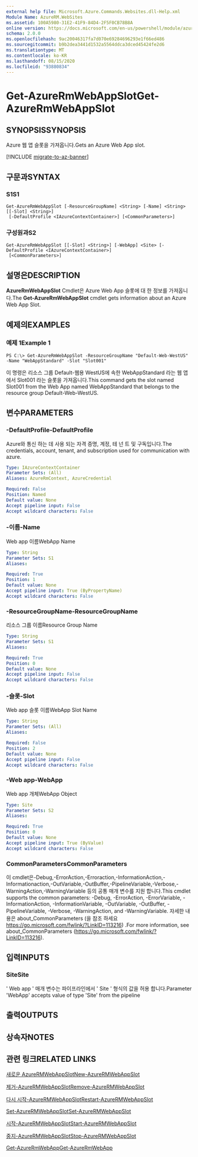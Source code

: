 ```yaml
---
external help file: Microsoft.Azure.Commands.Websites.dll-Help.xml
Module Name: AzureRM.WebSites
ms.assetid: 100A5980-31E2-41F9-84D4-2F5F0CB78B8A
online version: https://docs.microsoft.com/en-us/powershell/module/azurerm.websites/get-azurermwebappslot
schema: 2.0.0
ms.openlocfilehash: 9ac20046317fa7d070e69284696293e1f66ed486
ms.sourcegitcommit: b9b2dea3441d1532a5564ddca3dced45424fe2d6
ms.translationtype: MT
ms.contentlocale: ko-KR
ms.lasthandoff: 08/15/2020
ms.locfileid: "93880834"
---
```

# <span data-ttu-id="e15e1-101">Get-AzureRmWebAppSlot</span><span class="sxs-lookup"><span data-stu-id="e15e1-101">Get-AzureRmWebAppSlot</span></span>

## <span data-ttu-id="e15e1-102">SYNOPSIS</span><span class="sxs-lookup"><span data-stu-id="e15e1-102">SYNOPSIS</span></span>
<span data-ttu-id="e15e1-103">Azure 웹 앱 슬롯을 가져옵니다.</span><span class="sxs-lookup"><span data-stu-id="e15e1-103">Gets an Azure Web App slot.</span></span>

[!INCLUDE [migrate-to-az-banner](../../includes/migrate-to-az-banner.md)]

## <span data-ttu-id="e15e1-104">구문과</span><span class="sxs-lookup"><span data-stu-id="e15e1-104">SYNTAX</span></span>

### <span data-ttu-id="e15e1-105">S1</span><span class="sxs-lookup"><span data-stu-id="e15e1-105">S1</span></span>
```
Get-AzureRmWebAppSlot [-ResourceGroupName] <String> [-Name] <String> [[-Slot] <String>]
 [-DefaultProfile <IAzureContextContainer>] [<CommonParameters>]
```

### <span data-ttu-id="e15e1-106">구성원과</span><span class="sxs-lookup"><span data-stu-id="e15e1-106">S2</span></span>
```
Get-AzureRmWebAppSlot [[-Slot] <String>] [-WebApp] <Site> [-DefaultProfile <IAzureContextContainer>]
 [<CommonParameters>]
```

## <span data-ttu-id="e15e1-107">설명은</span><span class="sxs-lookup"><span data-stu-id="e15e1-107">DESCRIPTION</span></span>
<span data-ttu-id="e15e1-108">**AzureRmWebAppSlot** Cmdlet은 Azure Web App 슬롯에 대 한 정보를 가져옵니다.</span><span class="sxs-lookup"><span data-stu-id="e15e1-108">The **Get-AzureRmWebAppSlot** cmdlet gets information about an Azure Web App Slot.</span></span>

## <span data-ttu-id="e15e1-109">예제의</span><span class="sxs-lookup"><span data-stu-id="e15e1-109">EXAMPLES</span></span>

### <span data-ttu-id="e15e1-110">예제 1</span><span class="sxs-lookup"><span data-stu-id="e15e1-110">Example 1</span></span>
```
PS C:\> Get-AzureRmWebAppSlot -ResourceGroupName "Default-Web-WestUS" -Name "WebAppStandard" -Slot "Slot001"
```

<span data-ttu-id="e15e1-111">이 명령은 리소스 그룹 Default-웹용 WestUS에 속한 WebAppStandard 라는 웹 앱에서 Slot001 라는 슬롯을 가져옵니다.</span><span class="sxs-lookup"><span data-stu-id="e15e1-111">This command gets the slot named Slot001 from the Web App named WebAppStandard that belongs to the resource group Default-Web-WestUS.</span></span>

## <span data-ttu-id="e15e1-112">변수</span><span class="sxs-lookup"><span data-stu-id="e15e1-112">PARAMETERS</span></span>

### <span data-ttu-id="e15e1-113">-DefaultProfile</span><span class="sxs-lookup"><span data-stu-id="e15e1-113">-DefaultProfile</span></span>
<span data-ttu-id="e15e1-114">Azure와 통신 하는 데 사용 되는 자격 증명, 계정, 테 넌 트 및 구독입니다.</span><span class="sxs-lookup"><span data-stu-id="e15e1-114">The credentials, account, tenant, and subscription used for communication with azure.</span></span>

```yaml
Type: IAzureContextContainer
Parameter Sets: (All)
Aliases: AzureRmContext, AzureCredential

Required: False
Position: Named
Default value: None
Accept pipeline input: False
Accept wildcard characters: False
```

### <span data-ttu-id="e15e1-115">-이름</span><span class="sxs-lookup"><span data-stu-id="e15e1-115">-Name</span></span>
<span data-ttu-id="e15e1-116">Web app 이름</span><span class="sxs-lookup"><span data-stu-id="e15e1-116">WebApp Name</span></span>

```yaml
Type: String
Parameter Sets: S1
Aliases: 

Required: True
Position: 1
Default value: None
Accept pipeline input: True (ByPropertyName)
Accept wildcard characters: False
```

### <span data-ttu-id="e15e1-117">-ResourceGroupName</span><span class="sxs-lookup"><span data-stu-id="e15e1-117">-ResourceGroupName</span></span>
<span data-ttu-id="e15e1-118">리소스 그룹 이름</span><span class="sxs-lookup"><span data-stu-id="e15e1-118">Resource Group Name</span></span>

```yaml
Type: String
Parameter Sets: S1
Aliases: 

Required: True
Position: 0
Default value: None
Accept pipeline input: False
Accept wildcard characters: False
```

### <span data-ttu-id="e15e1-119">-슬롯</span><span class="sxs-lookup"><span data-stu-id="e15e1-119">-Slot</span></span>
<span data-ttu-id="e15e1-120">Web app 슬롯 이름</span><span class="sxs-lookup"><span data-stu-id="e15e1-120">WebApp Slot Name</span></span>

```yaml
Type: String
Parameter Sets: (All)
Aliases: 

Required: False
Position: 2
Default value: None
Accept pipeline input: False
Accept wildcard characters: False
```

### <span data-ttu-id="e15e1-121">-Web app</span><span class="sxs-lookup"><span data-stu-id="e15e1-121">-WebApp</span></span>
<span data-ttu-id="e15e1-122">Web app 개체</span><span class="sxs-lookup"><span data-stu-id="e15e1-122">WebApp Object</span></span>

```yaml
Type: Site
Parameter Sets: S2
Aliases: 

Required: True
Position: 0
Default value: None
Accept pipeline input: True (ByValue)
Accept wildcard characters: False
```

### <span data-ttu-id="e15e1-123">CommonParameters</span><span class="sxs-lookup"><span data-stu-id="e15e1-123">CommonParameters</span></span>
<span data-ttu-id="e15e1-124">이 cmdlet은-Debug,-ErrorAction,-Erroraction,-InformationAction,-Informationaction,-OutVariable,-OutBuffer,-PipelineVariable,-Verbose,-WarningAction,-WarningVariable 등의 공통 매개 변수를 지원 합니다.</span><span class="sxs-lookup"><span data-stu-id="e15e1-124">This cmdlet supports the common parameters: -Debug, -ErrorAction, -ErrorVariable, -InformationAction, -InformationVariable, -OutVariable, -OutBuffer, -PipelineVariable, -Verbose, -WarningAction, and -WarningVariable.</span></span> <span data-ttu-id="e15e1-125">자세한 내용은 about_CommonParameters (을 참조 하세요 https://go.microsoft.com/fwlink/?LinkID=113216) .</span><span class="sxs-lookup"><span data-stu-id="e15e1-125">For more information, see about_CommonParameters (https://go.microsoft.com/fwlink/?LinkID=113216).</span></span>

## <span data-ttu-id="e15e1-126">입력</span><span class="sxs-lookup"><span data-stu-id="e15e1-126">INPUTS</span></span>

### <span data-ttu-id="e15e1-127">Site</span><span class="sxs-lookup"><span data-stu-id="e15e1-127">Site</span></span>
<span data-ttu-id="e15e1-128">' Web app ' 매개 변수는 파이프라인에서 ' Site ' 형식의 값을 허용 합니다.</span><span class="sxs-lookup"><span data-stu-id="e15e1-128">Parameter 'WebApp' accepts value of type 'Site' from the pipeline</span></span>

## <span data-ttu-id="e15e1-129">출력</span><span class="sxs-lookup"><span data-stu-id="e15e1-129">OUTPUTS</span></span>

## <span data-ttu-id="e15e1-130">상속자</span><span class="sxs-lookup"><span data-stu-id="e15e1-130">NOTES</span></span>

## <span data-ttu-id="e15e1-131">관련 링크</span><span class="sxs-lookup"><span data-stu-id="e15e1-131">RELATED LINKS</span></span>

[<span data-ttu-id="e15e1-132">새로운 AzureRMWebAppSlot</span><span class="sxs-lookup"><span data-stu-id="e15e1-132">New-AzureRMWebAppSlot</span></span>](./New-AzureRMWebAppSlot.md)

[<span data-ttu-id="e15e1-133">제거-AzureRMWebAppSlot</span><span class="sxs-lookup"><span data-stu-id="e15e1-133">Remove-AzureRMWebAppSlot</span></span>](./Remove-AzureRMWebAppSlot.md)

[<span data-ttu-id="e15e1-134">다시 시작-AzureRMWebAppSlot</span><span class="sxs-lookup"><span data-stu-id="e15e1-134">Restart-AzureRMWebAppSlot</span></span>](./Restart-AzureRMWebAppSlot.md)

[<span data-ttu-id="e15e1-135">Set-AzureRMWebAppSlot</span><span class="sxs-lookup"><span data-stu-id="e15e1-135">Set-AzureRMWebAppSlot</span></span>](./Set-AzureRMWebAppSlot.md)

[<span data-ttu-id="e15e1-136">시작-AzureRMWebAppSlot</span><span class="sxs-lookup"><span data-stu-id="e15e1-136">Start-AzureRMWebAppSlot</span></span>](./Start-AzureRMWebAppSlot.md)

[<span data-ttu-id="e15e1-137">중지-AzureRMWebAppSlot</span><span class="sxs-lookup"><span data-stu-id="e15e1-137">Stop-AzureRMWebAppSlot</span></span>](./Stop-AzureRMWebAppSlot.md)

[<span data-ttu-id="e15e1-138">Get-AzureRmWebApp</span><span class="sxs-lookup"><span data-stu-id="e15e1-138">Get-AzureRmWebApp</span></span>](./Get-AzureRmWebApp.md)
